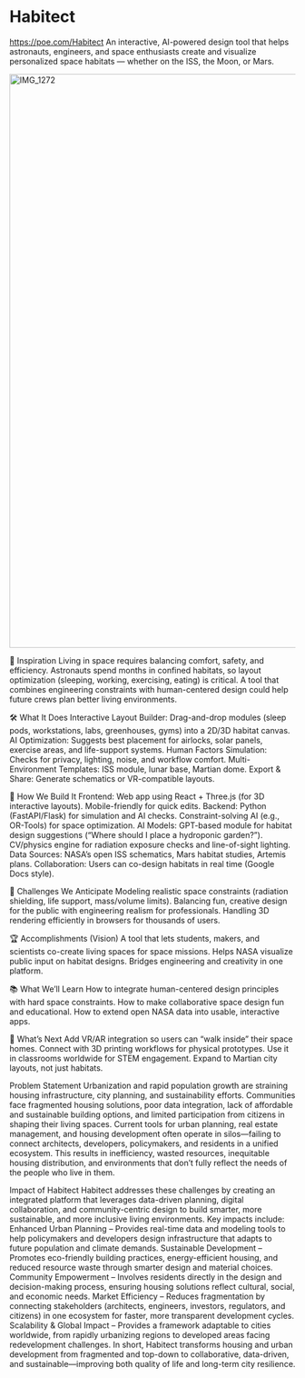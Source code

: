 # Habitect
https://poe.com/Habitect
An interactive, AI-powered design tool that helps astronauts, engineers, and space enthusiasts create and visualize personalized space habitats — whether on the ISS, the Moon, or Mars.

<img width="1589" height="1010" alt="IMG_1272" src="https://github.com/user-attachments/assets/8905a592-72bf-4b4c-b6f2-a51250587b14" />


🎯 Inspiration
Living in space requires balancing comfort, safety, and efficiency. Astronauts spend months in confined habitats, so layout optimization (sleeping, working, exercising, eating) is critical. A tool that combines engineering constraints with human-centered design could help future crews plan better living environments.

🛠️ What It Does
Interactive Layout Builder: Drag-and-drop modules (sleep pods, workstations, labs, greenhouses, gyms) into a 2D/3D habitat canvas.
AI Optimization: Suggests best placement for airlocks, solar panels, exercise areas, and life-support systems.
Human Factors Simulation: Checks for privacy, lighting, noise, and workflow comfort.
Multi-Environment Templates: ISS module, lunar base, Martian dome.
Export & Share: Generate schematics or VR-compatible layouts.

🔧 How We Build It
Frontend:
Web app using React + Three.js (for 3D interactive layouts).
Mobile-friendly for quick edits.
Backend:
Python (FastAPI/Flask) for simulation and AI checks.
Constraint-solving AI (e.g., OR-Tools) for space optimization.
AI Models:
GPT-based module for habitat design suggestions (“Where should I place a hydroponic garden?”).
CV/physics engine for radiation exposure checks and line-of-sight lighting.
Data Sources:
NASA’s open ISS schematics, Mars habitat studies, Artemis plans.
Collaboration:
Users can co-design habitats in real time (Google Docs style).

🚀 Challenges We Anticipate
Modeling realistic space constraints (radiation shielding, life support, mass/volume limits).
Balancing fun, creative design for the public with engineering realism for professionals.
Handling 3D rendering efficiently in browsers for thousands of users.

🏆 Accomplishments (Vision)
A tool that lets students, makers, and scientists co-create living spaces for space missions.
Helps NASA visualize public input on habitat designs.
Bridges engineering and creativity in one platform.

📚 What We’ll Learn
How to integrate human-centered design principles with hard space constraints.
How to make collaborative space design fun and educational.
How to extend open NASA data into usable, interactive apps.

🔮 What’s Next
Add VR/AR integration so users can “walk inside” their space homes.
Connect with 3D printing workflows for physical prototypes.
Use it in classrooms worldwide for STEM engagement.
Expand to Martian city layouts, not just habitats.

Problem Statement
Urbanization and rapid population growth are straining housing infrastructure, city planning, and sustainability efforts. Communities face fragmented housing solutions, poor data integration, lack of affordable and sustainable building options, and limited participation from citizens in shaping their living spaces. Current tools for urban planning, real estate management, and housing development often operate in silos—failing to connect architects, developers, policymakers, and residents in a unified ecosystem. This results in inefficiency, wasted resources, inequitable housing distribution, and environments that don’t fully reflect the needs of the people who live in them.

Impact of Habitect
Habitect addresses these challenges by creating an integrated platform that leverages data-driven planning, digital collaboration, and community-centric design to build smarter, more sustainable, and more inclusive living environments.
Key impacts include:
Enhanced Urban Planning – Provides real-time data and modeling tools to help policymakers and developers design infrastructure that adapts to future population and climate demands.
Sustainable Development – Promotes eco-friendly building practices, energy-efficient housing, and reduced resource waste through smarter design and material choices.
Community Empowerment – Involves residents directly in the design and decision-making process, ensuring housing solutions reflect cultural, social, and economic needs.
Market Efficiency – Reduces fragmentation by connecting stakeholders (architects, engineers, investors, regulators, and citizens) in one ecosystem for faster, more transparent development cycles.
Scalability & Global Impact – Provides a framework adaptable to cities worldwide, from rapidly urbanizing regions to developed areas facing redevelopment challenges.
In short, Habitect transforms housing and urban development from fragmented and top-down to collaborative, data-driven, and sustainable—improving both quality of life and long-term city resilience.
